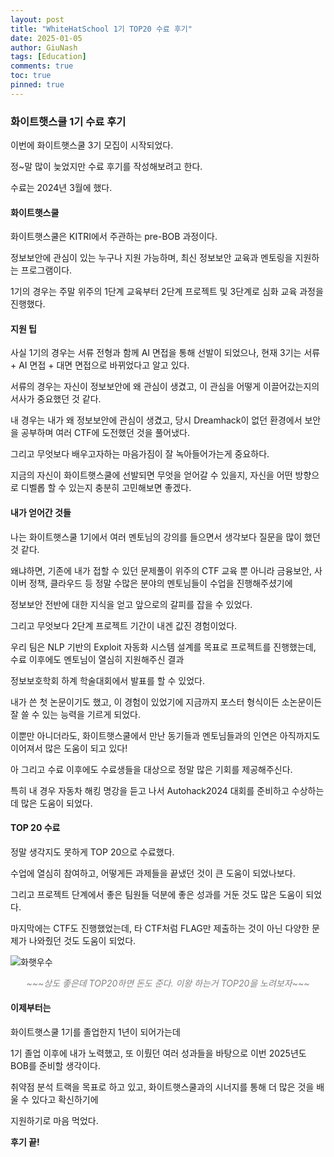 ```yaml
---
layout: post
title: "WhiteHatSchool 1기 TOP20 수료 후기"
date: 2025-01-05
author: GiuNash
tags: [Education]
comments: true
toc: true
pinned: true
---
```

<style>
.caption {
    text-align: center;
    font-style: italic;
    color: gray;
}
</style>

### 화이트햇스쿨 1기 수료 후기

이번에 화이트햇스쿨 3기 모집이 시작되었다.

정~말 많이 늦었지만 수료 후기를 작성해보려고 한다.

수료는 2024년 3월에 했다.

#### 화이트햇스쿨

화이트햇스쿨은 KITRI에서 주관하는 pre-BOB 과정이다.

정보보안에 관심이 있는 누구나 지원 가능하며, 최신 정보보안 교육과 멘토링을 지원하는 프로그램이다.

1기의 경우는 주말 위주의 1단계 교육부터 2단계 프로젝트 및 3단계로 심화 교육 과정을 진행했다.

#### 지원 팁

사실 1기의 경우는 서류 전형과 함께 AI 면접을 통해 선발이 되었으나, 현재 3기는 서류 + AI 면접 + 대면 면접으로 바뀌었다고 알고 있다.

서류의 경우는 자신이 정보보안에 왜 관심이 생겼고, 이 관심을 어떻게 이끌어갔는지의 서사가 중요했던 것 같다.

내 경우는 내가 왜 정보보안에 관심이 생겼고, 당시 Dreamhack이 없던 환경에서 보안을 공부하며 여러 CTF에 도전했던 것을 풀어냈다.

그리고 무엇보다 배우고자하는 마음가짐이 잘 녹아들어가는게 중요하다.

지금의 자신이 화이트햇스쿨에 선발되면 무엇을 얻어갈 수 있을지, 자신을 어떤 방향으로 디벨롭 할 수 있는지 충분히 고민해보면 좋겠다.

#### 내가 얻어간 것들

나는 화이트햇스쿨 1기에서 여러 멘토님의 강의를 들으면서 생각보다 질문을 많이 했던 것 같다.

왜냐하면, 기존에 내가 접할 수 있던 문제풀이 위주의 CTF 교육 뿐 아니라 금융보안, 사이버 정책, 클라우드 등 정말 수많은 분야의 멘토님들이 수업을 진행해주셨기에

정보보안 전반에 대한 지식을 얻고 앞으로의 갈피를 잡을 수 있었다.

그리고 무엇보다 2단계 프로젝트 기간이 내겐 값진 경험이었다.

우리 팀은 NLP 기반의 Exploit 자동화 시스템 설계를 목표로 프로젝트를 진행했는데, 수료 이후에도 멘토님이 열심히 지원해주신 결과

정보보호학회 하계 학술대회에서 발표를 할 수 있었다.

내가 쓴 첫 논문이기도 했고, 이 경험이 있었기에 지금까지 포스터 형식이든 소논문이든 잘 쓸 수 있는 능력을 기르게 되었다.

이뿐만 아니더라도, 화이트햇스쿨에서 만난 동기들과 멘토님들과의 인연은 아직까지도 이어져서 많은 도움이 되고 있다!

아 그리고 수료 이후에도 수료생들을 대상으로 정말 많은 기회를 제공해주신다.

특히 내 경우 자동차 해킹 명강을 듣고 나서 Autohack2024 대회를 준비하고 수상하는데 많은 도움이 되었다.

#### TOP 20 수료

정말 생각지도 못하게 TOP 20으로 수료했다.

수업에 열심히 참여하고, 어떻게든 과제들을 끝냈던 것이 큰 도움이 되었나보다.

그리고 프로젝트 단계에서 좋은 팀원들 덕분에 좋은 성과를 거둔 것도 많은 도움이 되었다.

마지막에는 CTF도 진행했었는데, 타 CTF처럼 FLAG만 제출하는 것이 아닌 다양한 문제가 나와줬던 것도 도움이 되었다.

![화햇우수](https://github.com/user-attachments/assets/47912328-ead0-40ac-860f-3131559e0af1)
<div class="caption">~~~상도 좋은데 TOP20하면 돈도 준다. 이왕 하는거 TOP20을 노려보자~~~</div>

#### 이제부터는

화이트햇스쿨 1기를 졸업한지 1년이 되어가는데

1기 졸업 이후에 내가 노력했고, 또 이뤘던 여러 성과들을 바탕으로 이번 2025년도 BOB를 준비할 생각이다.

취약점 분석 트랙을 목표로 하고 있고, 화이트햇스쿨과의 시너지를 통해 더 많은 것을 배울 수 있다고 확신하기에

지원하기로 마음 먹었다.

**후기 끝!**
